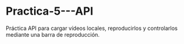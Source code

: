 # Practica-5---API
Práctica API para cargar vídeos locales, reproducirlos y controlarlos mediante una barra de reproducción.
